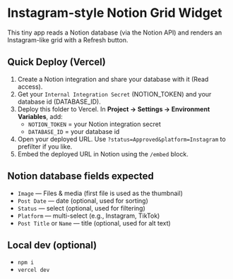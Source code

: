 # Instagram-style Notion Grid Widget

This tiny app reads a Notion database (via the Notion API) and renders an Instagram-like grid with a Refresh button.

## Quick Deploy (Vercel)

1) Create a Notion integration and share your database with it (Read access).  
2) Get your `Internal Integration Secret` (NOTION_TOKEN) and your database id (DATABASE_ID).  
3) Deploy this folder to Vercel. In **Project → Settings → Environment Variables**, add:
   - `NOTION_TOKEN` = your Notion integration secret
   - `DATABASE_ID` = your database id
4) Open your deployed URL. Use `?status=Approved&platform=Instagram` to prefilter if you like.
5) Embed the deployed URL in Notion using the `/embed` block.

## Notion database fields expected

- `Image` — Files & media (first file is used as the thumbnail)
- `Post Date` — date (optional, used for sorting)
- `Status` — select (optional, used for filtering)
- `Platform` — multi-select (e.g., Instagram, TikTok)
- `Post Title` or `Name` — title (optional, used for alt text)

## Local dev (optional)
- `npm i`  
- `vercel dev`

